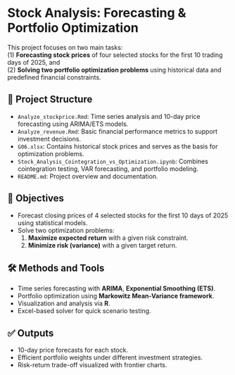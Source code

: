 # Stock Analysis: Forecasting & Portfolio Optimization

This project focuses on two main tasks:  
(1) **Forecasting stock prices** of four selected stocks for the first 10 trading days of 2025, and  
(2) **Solving two portfolio optimization problems** using historical data and predefined financial constraints.

## 📁 Project Structure

- `Analyze_stockprice.Rmd`: Time series analysis and 10-day price forecasting using ARIMA/ETS models.
- `Analyze_revenue.Rmd`: Basic financial performance metrics to support investment decisions.
- `G06.xlsx`: Contains historical stock prices and serves as the basis for optimization problems.
- `Stock_Analysis_Cointegration_vs_Optimization.ipynb`: Combines cointegration testing, VAR forecasting, and portfolio modeling.
- `README.md`: Project overview and documentation.

## 📌 Objectives

- Forecast closing prices of 4 selected stocks for the first 10 days of 2025 using statistical models.
- Solve two optimization problems:
  1. **Maximize expected return** with a given risk constraint.
  2. **Minimize risk (variance)** with a given target return.

## 🛠 Methods and Tools

- Time series forecasting with **ARIMA**, **Exponential Smoothing (ETS)**.
- Portfolio optimization using **Markowitz Mean-Variance framework**.
- Visualization and analysis via **R**.
- Excel-based solver for quick scenario testing.

## ✅ Outputs

- 10-day price forecasts for each stock.
- Efficient portfolio weights under different investment strategies.
- Risk-return trade-off visualized with frontier charts.
